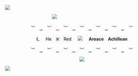 <img src="https://i.postimg.cc/RVQSPHqn/Untitled4796-20240905161307.png">
<p dir="auto">
　　　　　　　　　　　<img src="https://i.postimg.cc/x160QVvf/Untitled4795-20240905155655.png">
</p>
<p align="center">
 ︶　‿　︶　‿　︶　‿　︶　‿　︶　‿　︶　‿　︶　　 
  </p>
<p align="center">
<span class="color-change" style="color:#000">ᘍ⠀⠀He⠀ </span><span class="color-change" style="color:#520404"><b>𓏴</b></span><span class="color-change" style="color:#000">⠀ Red⠀⠀</span><img src="https://files.catbox.moe/d2ubxs.gif">⠀⠀<b>Aroace　Achillean</b>
</p>
<p align="center"> ︶　‿　︶　‿　︶　‿　︶　‿　︶　‿　︶　‿　︶　　 </p>
<p align="center">
<img src="https://komarev.com/ghpvc/?username=tordyaoi&color=520404">
</p>
<img src="https://i.postimg.cc/rwV87wtZ/Untitled4796-20240905161310.png">
